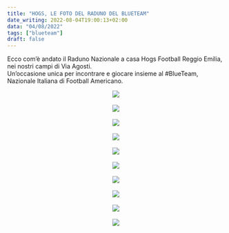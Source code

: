 ```yaml
---
title: "HOGS, LE FOTO DEL RADUNO DEL BLUETEAM"
date_writing: 2022-08-04T19:00:13+02:00
data: "04/08/2022"
tags: ["blueteam"]
draft: false
---
```


Ecco com’è andato il Raduno Nazionale a casa Hogs Football Reggio Emilia, nei nostri campi di Via Agosti.  
Un’occasione unica per incontrare e giocare insieme al #BlueTeam, Nazionale Italiana di Football Americano.
<br />

<center>
<img class="articolo" src="../img/2022/raduno_nazionale_01.jpg">
</center>
<br />
<center>
<img class="articolo" src="../img/2022/raduno_nazionale_02.jpg">
</center>
<br />
<center>
<img class="articolo" src="../img/2022/raduno_nazionale_03.jpg">
</center>
<br />
<center>
<img class="articolo" src="../img/2022/raduno_nazionale_04.jpg">
</center>
<br />
<center>
<img class="articolo" src="../img/2022/raduno_nazionale_05.jpg">
</center>
<br />
<center>
<img class="articolo" src="../img/2022/raduno_nazionale_06.jpg">
</center>
<br />
<center>
<img class="articolo" src="../img/2022/raduno_nazionale_07.jpg">
</center>
<br />
<center>
<img class="articolo" src="../img/2022/raduno_nazionale_08.jpg">
</center>
<br />
<center>
<img class="articolo" src="../img/2022/raduno_nazionale_09.jpg">
</center>
<br />
<center>
<img class="articolo" src="../img/2022/raduno_nazionale_10.jpg">
</center>
<br />
  
